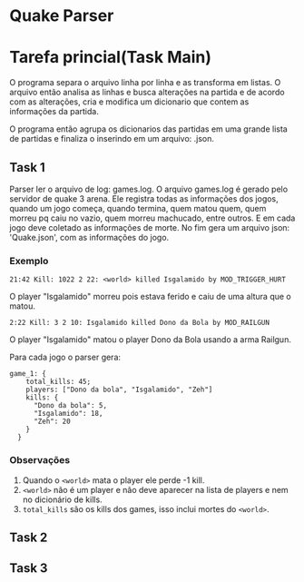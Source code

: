 # Quake Parser

# Tarefa princial(Task Main)
O programa separa o arquivo linha por linha e as transforma em listas. O arquivo então analisa as linhas e busca alterações na partida e de acordo com as alterações, cria e modifica um dicionario que contem as informações da partida.

O programa então agrupa os dicionarios das partidas em uma grande lista de partidas e finaliza o inserindo em um arquivo: .json.


## Task 1

Parser ler o arquivo de log: games.log. 
O arquivo games.log é gerado pelo servidor de quake 3 arena. 
Ele registra todas as informações dos jogos, quando um jogo começa, 
quando termina, quem matou quem, quem morreu pq caiu no vazio, 
quem morreu machucado, entre outros. 
E em cada jogo deve coletado as informações de morte.
No fim gera um arquivo json: 'Quake.json', com as informações do jogo.

### Exemplo


  	21:42 Kill: 1022 2 22: <world> killed Isgalamido by MOD_TRIGGER_HURT
  
  O player "Isgalamido" morreu pois estava ferido e caiu de uma altura que o matou.

  	2:22 Kill: 3 2 10: Isgalamido killed Dono da Bola by MOD_RAILGUN
  
  O player "Isgalamido" matou o player Dono da Bola usando a arma Railgun.
  
Para cada jogo o parser gera:

    game_1: {
	    total_kills: 45;
	    players: ["Dono da bola", "Isgalamido", "Zeh"]
	    kills: {
	      "Dono da bola": 5,
	      "Isgalamido": 18,
	      "Zeh": 20
	    }
	  }
	  
### Observações

1. Quando o `<world>` mata o player ele perde -1 kill.
2. `<world>` não é um player e não deve aparecer na lista de players e nem no dicionário de kills.
3. `total_kills` são os kills dos games, isso inclui mortes do `<world>`.


## Task 2


## Task 3


